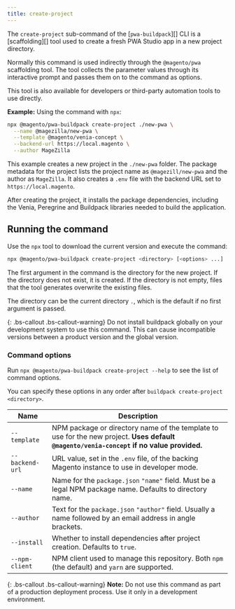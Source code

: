 ```yaml
---
title: create-project
---
```


<!-- TODO: Publish this topic under the buildpack-cli reference directory when the feature becomes available -->

The `create-project` sub-command of the [`pwa-buildpack`][] CLI is a [scaffolding][] tool used to create a fresh PWA Studio app in a new project directory.

Normally this command is used indirectly through the `@magento/pwa` scaffolding tool.
The tool collects the parameter values through its interactive prompt and passes them on to the command as options.

This tool is also available for developers or third-party automation tools to use directly.

**Example:** Using the command with `npx`:

```sh
npx @magento/pwa-buildpack create-project ./new-pwa \
  --name @magezilla/new-pwa \
  --template @magento/venia-concept \
  --backend-url https://local.magento \
  --author MageZilla
```

This example creates a new project in the `./new-pwa` folder.
The package metadata for the project lists the project name as `@magezill/new-pwa` and the author as `MageZilla`.
It also creates a `.env` file with the backend URL set to `https://local.magento`.

After creating the project, it installs the package dependencies, including the Venia, Peregrine and Buildpack libraries needed to build the application.

## Running the command

Use the `npx` tool to download the current version and execute the command:

```sh
npx @magento/pwa-buildpack create-project <directory> [<options> ...]
```

The first argument in the command is the directory for the new project.
If the directory does not exist, it is created.
If the directory is not empty, files that the tool generates overwrite the existing files.

The directory can be the current directory `.`, which is the default if no first argument is passed.

{: .bs-callout .bs-callout-warning}
Do not install buildpack globally on your development system to use this command.
This can cause incompatible versions between a product version and the global version.

### Command options

Run `npx @magento/pwa-buildpack create-project --help` to see the list of command options.

You can specify these options in any order after `buildpack create-project <directory>`.

| Name            | Description                                                                                                                |
| --------------- | -------------------------------------------------------------------------------------------------------------------------- |
| `--template`    | NPM package or directory name of the template to use for the new project. **Uses default `@magento/venia-concept` if no value provided.** |
| `--backend-url` | URL value, set in the `.env` file, of the backing Magento instance to use in developer mode.                               |
| `--name`        | Name for the `package.json` `"name"` field. Must be a legal NPM package name. Defaults to directory name.                  |
| `--author`      | Text for the `package.json` `"author"` field. Usually a name followed by an email address in angle brackets.               |
| `--install`     | Whether to install dependencies after project creation. Defaults to `true`.                                                |
| `--npm-client`  | NPM client used to manage this repository. Both `npm` (the default) and `yarn` are supported.                              |

{: .bs-callout .bs-callout-warning}
**Note:**
Do not use this command as part of a production deployment process.
Use it only in a development environment.
